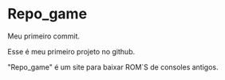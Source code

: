 # Repo_game
Meu primeiro commit.

Esse é meu primeiro projeto no github.

"Repo_game" é um site para baixar ROM`S de consoles antigos.
